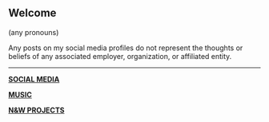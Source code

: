 ## Welcome

(any pronouns)

Any posts on my social media profiles do not represent the thoughts or beliefs of any associated employer, organization, or affiliated entity. 

----

[**SOCIAL MEDIA**](/social-media)

[**MUSIC**](/music)

[**N&W PROJECTS**](/gaming)
